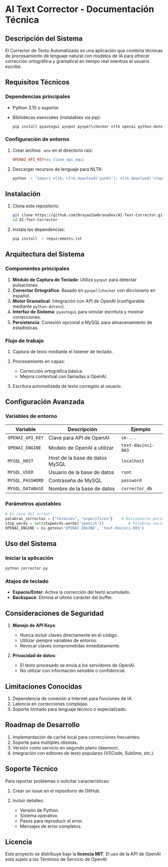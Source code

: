 # AI Text Corrector - Documentación Técnica

## Descripción del Sistema

El Corrector de Texto Automatizado es una aplicación que combina técnicas de procesamiento de lenguaje natural con modelos de IA para ofrecer corrección ortográfica y gramatical en tiempo real mientras el usuario escribe.

## Requisitos Técnicos

### Dependencias principales

* Python 3.10 o superior
* Bibliotecas esenciales (instalables via pip):

  ```bash
  pip install pyautogui pynput pyspellchecker nltk openai python-dotenv
  ```

### Configuración de entorno

1. Crear archivo `.env` en el directorio raíz:

   ```ini
   OPENAI_API_KEY=su_clave_api_aqui
   ```
2. Descargar recursos de lenguaje para NLTK:

   ```bash
   python -c "import nltk; nltk.download('punkt'); nltk.download('stopwords')"
   ```

## Instalación

1. Clona este repositorio:

   ```bash
   git clone https://github.com/BrayanZambranoDev/AI-Text-Corrector.git
   cd AI-Text-Corrector
   ```
2. Instala las dependencias:

   ```bash
   pip install -r requirements.txt
   ```

## Arquitectura del Sistema

### Componentes principales

1. **Módulo de Captura de Teclado**: Utiliza `pynput` para detectar pulsaciones.
2. **Corrector Ortográfico**: Basado en `pyspellchecker` con diccionario en español.
3. **Motor Gramatical**: Integración con API de OpenAI (configurable mediante `python-dotenv`).
4. **Interfaz de Sistema**: `pyautogui` para simular escritura y mostrar correcciones.
5. **Persistencia**: Conexión opcional a MySQL para almacenamiento de estadísticas.

### Flujo de trabajo

1. Captura de texto mediante el listener de teclado.
2. Procesamiento en capas:

   * Corrección ortográfica básica.
   * Mejora contextual con llamadas a OpenAI.
3. Escritura automatizada de texto corregido al usuario.

## Configuración Avanzada

### Variables de entorno

| Variable         | Descripción                    | Ejemplo            |
| ---------------- | ------------------------------ | ------------------ |
| `OPENAI_API_KEY` | Clave para API de OpenAI       | `sk-...`           |
| `OPENAI_ENGINE`  | Modelo de OpenAI a utilizar    | `text-davinci-003` |
| `MYSQL_HOST`     | Host de la base de datos MySQL | `localhost`        |
| `MYSQL_USER`     | Usuario de la base de datos    | `root`             |
| `MYSQL_PASSWORD` | Contraseña de MySQL            | `password`         |
| `MYSQL_DATABASE` | Nombre de la base de datos     | `corrector_db`     |

### Parámetros ajustables

```python
# En core del script:
palabras_correctas = {"términos", "específicos"}    # Diccionario personalizado
stop_words = set(stopwords.words('spanish'))           # Palabras vacías
OPENAI_ENGINE = os.getenv('OPENAI_ENGINE', 'text-davinci-003')
```

## Uso del Sistema

### Iniciar la aplicación

```bash
python corrector.py
```

### Atajos de teclado

* **Espacio/Enter**: Activa la corrección del texto acumulado.
* **Backspace**: Elimina el último carácter del buffer.

## Consideraciones de Seguridad

1. **Manejo de API Keys**:

   * Nunca incluir claves directamente en el código.
   * Utilizar siempre variables de entorno.
   * Revocar claves comprometidas inmediatamente.

2. **Privacidad de datos**:

   * El texto procesado se envía a los servidores de OpenAI.
   * No utilizar con información sensible o confidencial.

## Limitaciones Conocidas

1. Dependencia de conexión a Internet para funciones de IA.
2. Latencia en correcciones complejas.
3. Soporte limitado para lenguaje técnico o especializado.

## Roadmap de Desarrollo

1. Implementación de caché local para correcciones frecuentes.
2. Soporte para múltiples idiomas.
3. Versión como servicio en segundo plano (daemon).
4. Integración con editores de texto populares (VSCode, Sublime, etc.).

## Soporte Técnico

Para reportar problemas o solicitar características:

1. Crear un issue en el repositorio de GitHub.
2. Incluir detalles:

   * Versión de Python.
   * Sistema operativo.
   * Pasos para reproducir el error.
   * Mensajes de error completos.

## Licencia

Este proyecto se distribuye bajo la **licencia MIT**. El uso de la API de OpenAI está sujeto a los Términos de Servicio de OpenAI.

